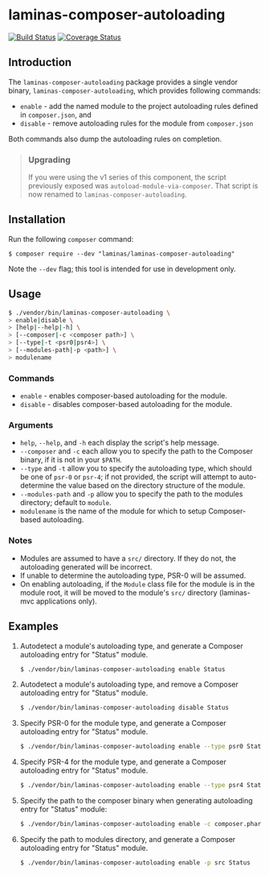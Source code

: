 laminas-composer-autoloading
=======================

[![Build Status](https://travis-ci.com/laminas/laminas-composer-autoloading.svg?branch=master)](https://travis-ci.com/laminas/laminas-composer-autoloading)
[![Coverage Status](https://coveralls.io/repos/github/laminas/laminas-composer-autoloading/badge.svg?branch=master)](https://coveralls.io/github/laminas/laminas-composer-autoloading?branch=master)

Introduction
------------

The `laminas-composer-autoloading` package provides a single vendor binary,
`laminas-composer-autoloading`, which provides following commands:

- `enable` - add the named module to the project autoloading rules
  defined in `composer.json`, and
- `disable` - remove autoloading rules for the module from
  `composer.json`

Both commands also dump the autoloading rules on completion.

> ### Upgrading
>
> If you were using the v1 series of this component, the script previously
> exposed was `autoload-module-via-composer`. That script is now renamed
> to `laminas-composer-autoloading`.

Installation
------------

Run the following `composer` command:

```console
$ composer require --dev "laminas/laminas-composer-autoloading"
```

Note the `--dev` flag; this tool is intended for use in development only.

Usage
-----

```bash
$ ./vendor/bin/laminas-composer-autoloading \
> enable|disable \
> [help|--help|-h] \
> [--composer|-c <composer path>] \
> [--type|-t <psr0|psr4>] \
> [--modules-path|-p <path>] \
> modulename
```

### Commands

- `enable` - enables composer-based autoloading for the module.
- `disable` - disables composer-based autoloading for the module.

### Arguments

- `help`, `--help`, and `-h` each display the script's help message.
- `--composer` and `-c` each allow you to specify the path to the Composer
  binary, if it is not in your `$PATH`.
- `--type` and `-t` allow you to specify the autoloading type, which should be
  one of `psr-0` or `psr-4`; if not provided, the script will attempt to
  auto-determine the value based on the directory structure of the module.
- `--modules-path` and `-p` allow you to specify the path to the modules
  directory; default to `module`.
- `modulename` is the name of the module for which to setup Composer-based
  autoloading.

### Notes

- Modules are assumed to have a `src/` directory. If they do not, the
  autoloading generated will be incorrect.
- If unable to determine the autoloading type, PSR-0 will be assumed.
- On enabling autoloading, if the `Module` class file for the module
  is in the module root, it will be moved to the module's `src/` directory
  (laminas-mvc applications only).

Examples
--------

1. Autodetect a module's autoloading type, and generate a Composer autoloading
   entry for "Status" module.

   ```bash
   $ ./vendor/bin/laminas-composer-autoloading enable Status
   ```
   
1. Autodetect a module's autoloading type, and remove a Composer autoloading
   entry for "Status" module.
   
   ```bash
   $ ./vendor/bin/laminas-composer-autoloading disable Status
   ```

1. Specify PSR-0 for the module type, and generate a Composer autoloading
   entry for "Status" module.

   ```bash
   $ ./vendor/bin/laminas-composer-autoloading enable --type psr0 Status
   ```

1. Specify PSR-4 for the module type, and generate a Composer autoloading
   entry for "Status" module.

   ```bash
   $ ./vendor/bin/laminas-composer-autoloading enable --type psr4 Status
   ```

1. Specify the path to the composer binary when generating autoloading entry
   for "Status" module:

   ```bash
   $ ./vendor/bin/laminas-composer-autoloading enable -c composer.phar Status
   ```

1. Specify the path to modules directory, and generate a Composer autoloading
   entry for "Status" module.

   ```bash
   $ ./vendor/bin/laminas-composer-autoloading enable -p src Status
   ```
